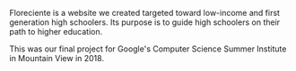 
Floreciente is a website we created targeted toward low-income and first generation high schoolers. Its purpose is to guide high schoolers on their path to higher education.

This was our final project for Google's Computer Science Summer Institute in Mountain View in 2018.

